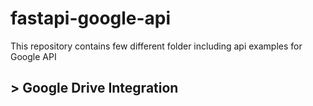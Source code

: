 # fastapi-google-api
This repository contains few different folder including api examples for Google API

## > Google Drive Integration